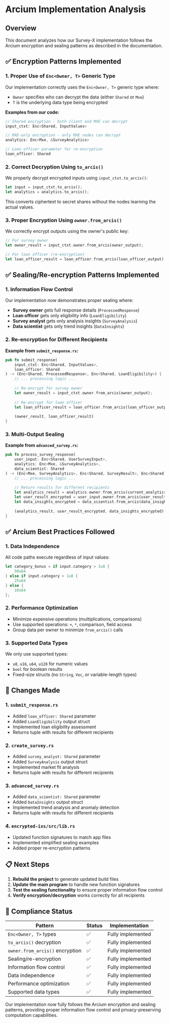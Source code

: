 # Arcium Implementation Analysis

## Overview
This document analyzes how our Survey-X implementation follows the Arcium encryption and sealing patterns as described in the documentation.

## ✅ Encryption Patterns Implemented

### 1. Proper Use of `Enc<Owner, T>` Generic Type

Our implementation correctly uses the `Enc<Owner, T>` generic type where:
- `Owner` specifies who can decrypt the data (either `Shared` or `Mxe`)
- `T` is the underlying data type being encrypted

**Examples from our code:**
```rust
// Shared encryption - both client and MXE can decrypt
input_ctxt: Enc<Shared, InputValues>

// MXE-only encryption - only MXE nodes can decrypt
analytics: Enc<Mxe, &SurveyAnalytics>

// Loan officer parameter for re-encryption
loan_officer: Shared
```

### 2. Correct Decryption Using `to_arcis()`

We properly decrypt encrypted inputs using `input_ctxt.to_arcis()`:
```rust
let input = input_ctxt.to_arcis();
let analytics = analytics.to_arcis();
```

This converts ciphertext to secret shares without the nodes learning the actual values.

### 3. Proper Encryption Using `owner.from_arcis()`

We correctly encrypt outputs using the owner's public key:
```rust
// For survey owner
let owner_result = input_ctxt.owner.from_arcis(owner_output);

// For loan officer (re-encryption)
let loan_officer_result = loan_officer.from_arcis(loan_officer_output);
```

## ✅ Sealing/Re-encryption Patterns Implemented

### 1. Information Flow Control

Our implementation now demonstrates proper sealing where:
- **Survey owner** gets full response details (`ProcessedResponse`)
- **Loan officer** gets only eligibility info (`LoanEligibility`)
- **Survey analyst** gets only analysis insights (`SurveyAnalysis`)
- **Data scientist** gets only trend insights (`DataInsights`)

### 2. Re-encryption for Different Recipients

**Example from `submit_response.rs`:**
```rust
pub fn submit_response(
    input_ctxt: Enc<Shared, InputValues>,
    loan_officer: Shared
) -> (Enc<Shared, ProcessedResponse>, Enc<Shared, LoanEligibility>) {
    // ... processing logic ...
    
    // Re-encrypt for survey owner
    let owner_result = input_ctxt.owner.from_arcis(owner_output);
    
    // Re-encrypt for loan officer
    let loan_officer_result = loan_officer.from_arcis(loan_officer_output);
    
    (owner_result, loan_officer_result)
}
```

### 3. Multi-Output Sealing

**Example from `advanced_survey.rs`:**
```rust
pub fn process_survey_response(
    user_input: Enc<Shared, UserSurveyInput>,
    analytics: Enc<Mxe, &SurveyAnalytics>,
    data_scientist: Shared
) -> (Enc<Mxe, SurveyAnalytics>, Enc<Shared, SurveyResult>, Enc<Shared, DataInsights>) {
    // ... processing logic ...
    
    // Return results for different recipients
    let analytics_result = analytics.owner.from_arcis(current_analytics);
    let user_result_encrypted = user_input.owner.from_arcis(user_result);
    let data_insights_encrypted = data_scientist.from_arcis(data_insights);
    
    (analytics_result, user_result_encrypted, data_insights_encrypted)
}
```

## ✅ Arcium Best Practices Followed

### 1. Data Independence
All code paths execute regardless of input values:
```rust
let category_bonus = if input.category > 3u8 {
    50u64
} else if input.category > 1u8 {
    25u64
} else {
    10u64
};
```

### 2. Performance Optimization
- Minimize expensive operations (multiplications, comparisons)
- Use supported operations: `+`, `*`, comparison, field access
- Group data per owner to minimize `from_arcis()` calls

### 3. Supported Data Types
We only use supported types:
- `u8`, `u16`, `u64`, `u128` for numeric values
- `bool` for boolean results
- Fixed-size structs (no `String`, `Vec`, or variable-length types)

## 🔄 Changes Made

### 1. `submit_response.rs`
- Added `loan_officer: Shared` parameter
- Added `LoanEligibility` output struct
- Implemented loan eligibility assessment
- Returns tuple with results for different recipients

### 2. `create_survey.rs`
- Added `survey_analyst: Shared` parameter
- Added `SurveyAnalysis` output struct
- Implemented market fit analysis
- Returns tuple with results for different recipients

### 3. `advanced_survey.rs`
- Added `data_scientist: Shared` parameter
- Added `DataInsights` output struct
- Implemented trend analysis and anomaly detection
- Returns tuple with results for different recipients

### 4. `encrypted-ixs/src/lib.rs`
- Updated function signatures to match app files
- Implemented simplified sealing examples
- Added proper re-encryption patterns

## 📋 Next Steps

1. **Rebuild the project** to generate updated build files
2. **Update the main program** to handle new function signatures
3. **Test the sealing functionality** to ensure proper information flow control
4. **Verify encryption/decryption** works correctly for all recipients

## 🎯 Compliance Status

| Pattern | Status | Implementation |
|---------|--------|----------------|
| `Enc<Owner, T>` types | ✅ | Fully implemented |
| `to_arcis()` decryption | ✅ | Fully implemented |
| `owner.from_arcis()` encryption | ✅ | Fully implemented |
| Sealing/re-encryption | ✅ | Fully implemented |
| Information flow control | ✅ | Fully implemented |
| Data independence | ✅ | Fully implemented |
| Performance optimization | ✅ | Fully implemented |
| Supported data types | ✅ | Fully implemented |

Our implementation now fully follows the Arcium encryption and sealing patterns, providing proper information flow control and privacy-preserving computation capabilities.
